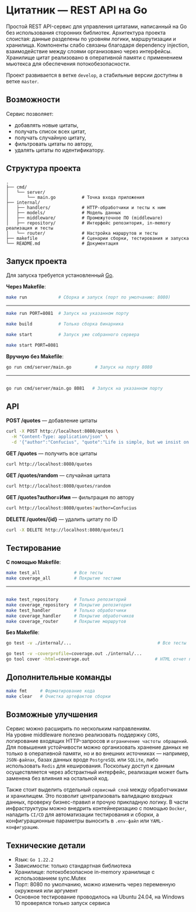 # Цитатник — REST API на Go

Простой REST API-сервис для управления цитатами, написанный на Go без использования сторонних библиотек. Архитектура проекта слоистая: данные разделены по уровням логики, маршрутизации и хранилища. Компоненты слабо связаны благодаря dependency injection, взаимодействие между слоями организовано через интерфейсы. Хранилище цитат реализовано в оперативной памяти с применением мьютекса для обеспечения потокобезопасности.

Проект развивается в ветке `develop`, а стабильные версии доступны в ветке `master`.

## Возможности

Сервис позволяет:

* добавлять новые цитаты,
* получать список всех цитат,
* получать случайную цитату,
* фильтровать цитаты по автору,
* удалять цитаты по идентификатору.

## Структура проекта

```
.
├── cmd/
│   └── server/
│       └── main.go          # Точка входа приложения
├── internal/
│   ├── handlers/            # HTTP-обработчики и тесты к ним
│   ├── models/              # Модель данных
│   ├── middleware/          # Промежуточное ПО (middleware)
│   ├── repository/          # Интерфейс репозитория, in-memory реализация и тесты
│   └── router/              # Настройка маршрутов и тесты
├── makefile                 # Сценарии сборки, тестирования и запуска
└── README.md                # Документация
```

## Запуск проекта

Для запуска требуется установленный [Go](https://go.dev/doc/install).

**Через Makefile**:

```bash
make run            # Сборка и запуск (порт по умолчанию: 8080)
```
---

```bash
make run PORT=8081  # Запуск на указанном порту
```

```bash
make build          # Только сборка бинарника
```
```bash
make start          # Запуск уже собранного сервера
```
```bash
make start PORT=8081
```

**Вручную без Makefile**:

```bash
go run cmd/server/main.go         # Запуск на порту 8080
```
---
```bash

go run cmd/server/main.go 8081   # Запуск на указанном порту
```

## API

**POST /quotes** — добавление цитаты

```bash
curl -X POST http://localhost:8080/quotes \
  -H "Content-Type: application/json" \
  -d '{"author":"Confucius", "quote":"Life is simple, but we insist on making it complicated."}'
```

**GET /quotes** — получить все цитаты

```bash
curl http://localhost:8080/quotes
```

**GET /quotes/random** — случайная цитата

```bash
curl http://localhost:8080/quotes/random
```

**GET /quotes?author=Имя** — фильтрация по автору

```bash
curl http://localhost:8080/quotes?author=Confucius
```

**DELETE /quotes/{id}** — удалить цитату по ID

```bash
curl -X DELETE http://localhost:8080/quotes/1
```

## Тестирование

**С помощью Makefile**:

```bash
make test_all             # Все тесты
make coverage_all         # Покрытие тестами
```
---
```bash

make test_repository      # Только репозиторий
make coverage_repository  # Покрытие репозитория
make test_handler         # Только обработчики
make coverage_handler     # Покрытие обработчиков
make coverage_router      # Покрытие маршрутов
```

**Без Makefile**:

```bash
go test -v ./internal/...                                 # Все тесты

go test -v -coverprofile=coverage.out ./internal/...
go tool cover -html=coverage.out                         # HTML отчет покрытия
```

## Дополнительные команды

```bash
make fmt     # Форматирование кода
make clear   # Очистка артефактов сборки
```

## Возможные улучшения

Сервис можно расширить по нескольким направлениям.  
На уровне middleware полезно реализовать поддержку `CORS`, логирование входящих HTTP-запросов и `ограничение частоты обращений`. Для повышения устойчивости можно организовать хранение данных не только в оперативной памяти, но и во внешних источниках — например, `JSON-файлах`, базах данных вроде `PostgreSQL` или `SQLite`, либо использовать `Redis` для кеширования. Поскольку доступ к данным осуществляется через абстрактный интерфейс, реализация может быть заменена без влияния на остальной код.

Также стоит выделить отдельный `сервисный слой` между обработчиками и хранилищем. Это позволит централизовать валидацию входных данных, проверку бизнес-правил и прочую прикладную логику. В части инфраструктуры можно внедрить контейнеризацию с помощью `Docker`, наладить `CI/CD` для автоматизации тестирования и сборки, а конфигурационные параметры выносить в `.env-файл` или `YAML-конфигурацию`.
## Технические детали

* Язык: `Go 1.22.2`
* Зависимости: только стандартная библиотека
* Хранилище: потокобезопасное in-memory хранилище с использованием sync.Mutex
* Порт: 8080 по умолчанию, можно изменить через переменную окружения или аргумент
* Основное тестирование проводилось на Ubuntu 24.04, на Windows 10 проверялся только запуск сервиса
